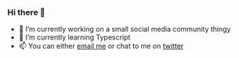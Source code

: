 ### Hi there 👋

- 🔭 I’m currently working on a small social media community thingy
- 🌱 I’m currently learning Typescript
- 📫 You can either [email me](mailto:oscar@landmark.sh) or chat to me on [twitter](https://twitter.com/dot0scar)
